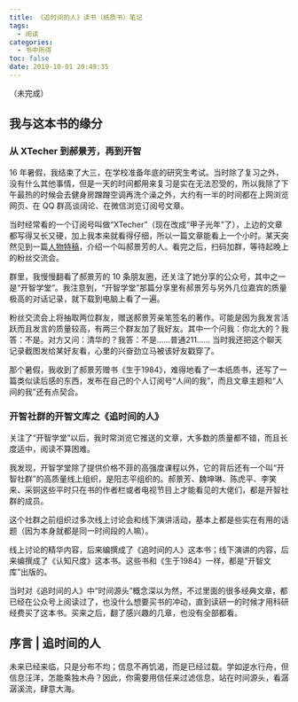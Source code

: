 ```yaml
---
title: 《追时间的人》读书（纸质书）笔记
tags:
  - 阅读
categories:
  - 书中所得
toc: false
date: 2019-10-01 20:49:35
---
```


（未完成）

<!--more-->

## 我与这本书的缘分

### 从 XTecher 到郝景芳，再到开智

16 年暑假，我结束了大三，在学校准备年底的研究生考试。当时除了复习之外，没有什么其他事情，但是一天的时间都用来复习是实在无法忍受的，所以我除了下午最热的时候会去健身房蹭蹭空调再洗个澡之外，大约有一半的时间都在上网浏览网页、在 QQ 群高谈阔论、在微信浏览订阅号文章。

当时经常看的一个订阅号叫做“XTecher”（现在改成“甲子光年”了），上边的文章都写得又长又硬，加上我本来就看得仔细，所以一篇文章能看上一个小时。某天突然见到一篇[人物特稿](https://mp.weixin.qq.com/s?__biz=MzAwMzQ4OTE5Mg==&mid=2654431111&idx=1&sn=b505470a87a4f39804cc3f44edf1791c&scene=21#wechat_redirect)，介绍一个叫郝景芳的人。看完之后，扫码加群，等待起晚上的粉丝交流会。

群里，我慢慢翻看了郝景芳的 10 条朋友圈，还关注了她分享的公众号，其中之一是“开智学堂”。我注意到，“开智学堂”那篇分享里有郝景芳与另外几位嘉宾的质量极高的对话记录，就下载到电脑上看了一遍。

粉丝交流会上将抽取两位群友，赠送郝景芳亲笔签名的著作。可能是因为我发言活跃而且发言的质量较高，有两三个群友加了我好友。其中一个问我：你北大的？我答：不是。对方又问：清华的？我答：不是……普通211……
当时我还把这个聊天记录截图发给某好友看，心里的兴奋劲立马被该好友戳穿了。

那个暑假，我收到了郝景芳赠书《生于1984》，难得地看了一本纸质书，还写了一篇类似读后感的东西，发布在自己的个人订阅号“人间的我”，而且文章主题和“人间的我”还有点契合。

### 开智社群的开智文库之《追时间的人》

关注了“开智学堂”以后，我时常浏览它推送的文章，大多数的质量都不错，而且长度适中，阅读不算困难。

我发现，开智学堂除了提供价格不菲的高强度课程以外，它的背后还有一个叫“开智社群”的高质量线上组织，是阳志平组织的。郝景芳、魏坤琳、陈虎平、李笑来、采铜这些平时只在书的作者栏或者电视节目上才能看见的大佬们，都是开智社群的成员。

这个社群之前组织过多次线上讨论会和线下演讲活动，基本上都是些实在有用的话题（因为本身就都是同一时间段的人嘛）。

线上讨论的精华内容，后来编撰成了《追时间的人》这本书；线下演讲的内容，后来编撰成了《认知尺度》这本书。这些书和《生于1984》一样，都是“开智文库”出版的。

当时对《追时间的人》中“时间源头”概念深以为然，不过里面的很多经典文章，都已经在公众号上阅读过了，也没什么想要买书的冲动，直到读研一的时候才用科研经费买了这本书。买来之后，翻了感兴趣的几章，也没有全部都看。

## 序言 | 追时间的人

未来已经来临，只是分布不均；信息不再饥渴，而是已经过载。学如逆水行舟，但信息汪洋，怎能乘独木舟？因此，你需要用信任来过滤信息，站在时间源头，看潺潺溪流，肆意大海。